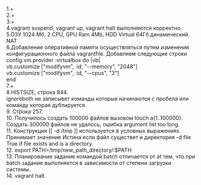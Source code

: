 1.+  
2.+  
3.+  
4.vagrant suspend, vagrant up, vagrant halt выполняются корректно.  
5.ОЗУ 1024 Мб, 2 CPU, GPU Ram 4Mb, HDD Virtual 64Гб динамический. NAT  
6.Добавление оперативной памяти осуществляться путем изменения конфигурационного файла vagrantfile. Добавляем следующие строки  
	config.vm.provider :virtualbox do |vb|  
  		vb.customize ["modifyvm", :id, "--memory", "2048"]  
		vb.customize ["modifyvm", :id, "--cpus", "3"]  
	end  
7.+  
8.HISTSIZE, строка 844.  
  ignoreboth не записывет команды которые начинаются с пробела или команду которая дублируется.  
9. Строка 257.  
10. Получилось создать 100000 файлов вызовом touch a{1..100000}. Создать 300000 файлов не удалось, ошибка argument list too long.  
11. Конструкция [[ -d /tmp ]] используется в условных выражениях.      Принимает значение Истина если файл существет и директория  -d file  True if file exists and is a directory.  
12. export PATH=/tmp/new_path_directory/:$PATH  
13. Планирование задание командой batch отличается от at тем, что при batch задание выполняется в зависимости от степени загрузки системы.  
14. vagrant halt.  
